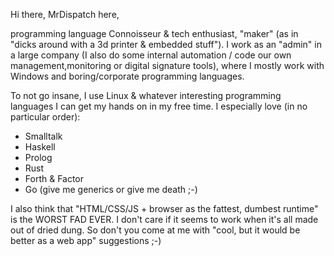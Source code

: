 Hi there, MrDispatch here,

programming language Connoisseur & tech enthusiast, "maker" (as in "dicks around with a 3d printer & embedded stuff").
I work as an "admin" in a large company (I also do some internal automation / code our own management,monitoring or digital signature tools), where I mostly work with Windows and boring/corporate programming languages.

To not go insane, I use Linux & whatever interesting programming languages I can get my hands on in my free time. I especially love (in no particular order):

- Smalltalk
- Haskell
- Prolog
- Rust
- Forth & Factor
- Go (give me generics or give me death ;-)

I also think that "HTML/CSS/JS + browser as the fattest, dumbest runtime" is the WORST FAD EVER. I don't care if it seems to work when it's all made out of dried dung. So don't you come at me with "cool, but it would be better as a web app" suggestions ;-)
